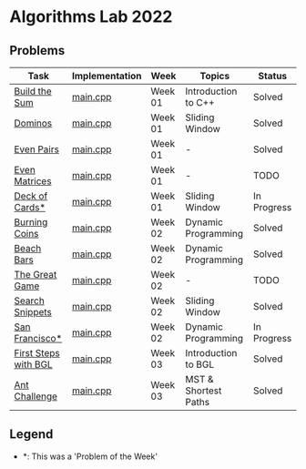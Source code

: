 # Algorithms Lab 2022

## Problems

| Task                                                                         | Implementation                                       | Week    | Topics               | Status      |
|------------------------------------------------------------------------------|------------------------------------------------------|---------|----------------------|-------------|
| [Build the Sum](week01/build_the_sum/build_the_sum.pdf)                      | [main.cpp](week01/build_the_sum/src/main.cpp)        | Week 01 | Introduction to C++  | Solved      |
| [Dominos](week01/dominos/dominoes.pdf)                                       | [main.cpp](week01/dominos/src/main.cpp)              | Week 01 | Sliding Window       | Solved      |
| [Even Pairs](week01/even_pairs/even_pairs.pdf)                               | [main.cpp](week01/even_pairs/src/main.cpp)           | Week 01 | -                    | Solved      |
| [Even Matrices](week01/even_matrices/even_matrices.pdf)                      | [main.cpp](week01/even_matrices/src/main.cpp)        | Week 01 | -                    | TODO        |
| [Deck of Cards*](week01/pow_deck_of_cards/deck_of_cards.pdf)                 | [main.cpp](week01/pow_deck_of_cards/src/main.cpp)    | Week 01 | Sliding Window       | In Progress |
| [Burning Coins](week02/burning_coins/burning_coins.pdf)                      | [main.cpp](week02/burning_coins/src/main.cpp)        | Week 02 | Dynamic Programming  | Solved      |
| [Beach Bars](week02/beach_bars/beach_bars.pdf)                               | [main.cpp](week02/beach_bars/src/main.cpp)           | Week 02 | Dynamic Programming  | Solved      |
| [The Great Game](week02/the_great_game/the_great_game.pdf)                   | [main.cpp](week02/the_great_game/src/main.cpp)       | Week 02 | -                    | TODO        |
| [Search Snippets](week02/search_snippets/search_snippets.pdf)                | [main.cpp](week02/search_snippets/src/main.cpp)      | Week 02 | Sliding Window       | Solved      |
| [San Francisco*](week02/pow_san_francisco/san_francisco.pdf)                 | [main.cpp](week02/pow_san_francisco/src/main.cpp)    | Week 02 | Dynamic Programming  | In Progress |
| [First Steps with BGL](week03/first_steps_with_bgl/first_steps_with_bgl.pdf) | [main.cpp](week03/first_steps_with_bgl/src/main.cpp) | Week 03 | Introduction to BGL  | Solved      |
| [Ant Challenge](week03/ant_challenge/ant_challenge.pdf)                      | [main.cpp](week03/ant_challenge/src/main.cpp)        | Week 03 | MST & Shortest Paths | Solved      |

## Legend
- *: This was a 'Problem of the Week'